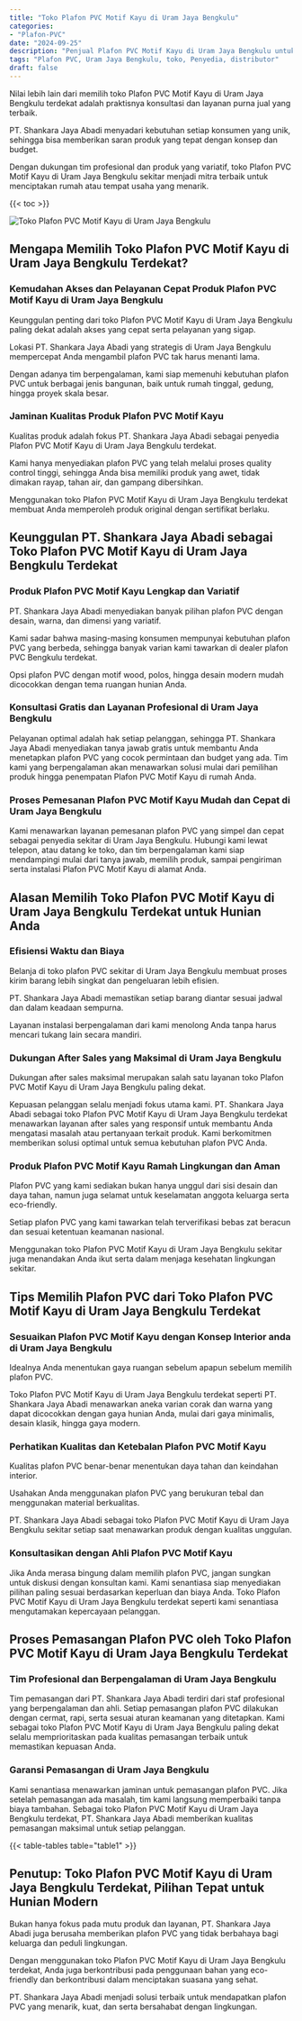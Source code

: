 ```yaml
---
title: "Toko Plafon PVC Motif Kayu di Uram Jaya Bengkulu"
categories: 
- "Plafon-PVC"
date: "2024-09-25"
description: "Penjual Plafon PVC Motif Kayu di Uram Jaya Bengkulu untuk rumah, perkantoran, dan ritel. Produk berkualitas, pilihan motif, variasi warna menarik, beserta servis instalasi dikerjakan oleh teknisi profesional serta jaminan resmi!|Layanan penyediaan Plafon PVC Motif Kayu di Uram Jaya Bengkulu bagi keperluan hunian, office, maupun ritel, beserta produk berkualitas dan pemasangan oleh tim berpengalaman dan jaminan resmi.|Alternatif Plafon PVC Motif Kayu di Uram Jaya Bengkulu yang terpercaya untuk rumah, office, dan toko, dengan produk terbaik dan pemasangan ditangani oleh teknisi profesional serta jaminan resmi.|Penjualan Plafon PVC Motif Kayu di Uram Jaya Bengkulu bagi tempat tinggal, perkantoran, dan gerai, dengan produk unggulan dan penempatan oleh tim profesional, lengkap beserta garansi resmi.}"
tags: "Plafon PVC, Uram Jaya Bengkulu, toko, Penyedia, distributor"
draft: false
---
```


Nilai lebih lain dari memilih toko Plafon PVC Motif Kayu di Uram Jaya Bengkulu terdekat adalah praktisnya konsultasi dan layanan purna jual yang terbaik.

PT. Shankara Jaya Abadi menyadari kebutuhan setiap konsumen yang unik, sehingga bisa memberikan saran produk yang tepat dengan konsep dan budget.

Dengan dukungan tim profesional dan produk yang variatif, toko Plafon PVC Motif Kayu di Uram Jaya Bengkulu sekitar menjadi mitra terbaik untuk menciptakan rumah atau tempat usaha yang menarik.

{{< toc >}}

![Toko Plafon PVC Motif Kayu di Uram Jaya Bengkulu](/images/Plafon-PVC/Toko-Plafon-PVC-Motif-Kayu-di-Uram-Jaya-Bengkulu.png)


## Mengapa Memilih Toko Plafon PVC Motif Kayu di Uram Jaya Bengkulu Terdekat?

### Kemudahan Akses dan Pelayanan Cepat Produk Plafon PVC Motif Kayu di Uram Jaya Bengkulu

Keunggulan penting dari toko Plafon PVC Motif Kayu di Uram Jaya Bengkulu paling dekat adalah akses yang cepat serta pelayanan yang sigap.

Lokasi PT. Shankara Jaya Abadi yang strategis di Uram Jaya Bengkulu mempercepat Anda mengambil plafon PVC tak harus menanti lama.

Dengan adanya tim berpengalaman, kami siap memenuhi kebutuhan plafon PVC untuk berbagai jenis bangunan, baik untuk rumah tinggal, gedung, hingga proyek skala besar.

### Jaminan Kualitas Produk Plafon PVC Motif Kayu

Kualitas produk adalah fokus PT. Shankara Jaya Abadi sebagai penyedia Plafon PVC Motif Kayu di Uram Jaya Bengkulu terdekat.

Kami hanya menyediakan plafon PVC yang telah melalui proses quality control tinggi, sehingga Anda bisa memiliki produk yang awet, tidak dimakan rayap, tahan air, dan gampang dibersihkan.

Menggunakan toko Plafon PVC Motif Kayu di Uram Jaya Bengkulu terdekat membuat Anda memperoleh produk original dengan sertifikat berlaku.

## Keunggulan PT. Shankara Jaya Abadi sebagai Toko Plafon PVC Motif Kayu di Uram Jaya Bengkulu Terdekat

### Produk Plafon PVC Motif Kayu Lengkap dan Variatif

PT. Shankara Jaya Abadi menyediakan banyak pilihan plafon PVC dengan desain, warna, dan dimensi yang variatif.

Kami sadar bahwa masing-masing konsumen mempunyai kebutuhan plafon PVC yang berbeda, sehingga banyak varian kami tawarkan di dealer plafon PVC Bengkulu terdekat.

Opsi plafon PVC dengan motif wood, polos, hingga desain modern mudah dicocokkan dengan tema ruangan hunian Anda.

### Konsultasi Gratis dan Layanan Profesional di Uram Jaya Bengkulu

Pelayanan optimal adalah hak setiap pelanggan, sehingga PT. Shankara Jaya Abadi menyediakan tanya jawab gratis untuk membantu Anda menetapkan plafon PVC yang cocok permintaan dan budget yang ada. Tim kami yang berpengalaman akan menawarkan solusi mulai dari pemilihan produk hingga penempatan Plafon PVC Motif Kayu di rumah Anda.

### Proses Pemesanan Plafon PVC Motif Kayu Mudah dan Cepat di Uram Jaya Bengkulu

Kami menawarkan layanan pemesanan plafon PVC yang simpel dan cepat sebagai penyedia sekitar di Uram Jaya Bengkulu. Hubungi kami lewat telepon, atau datang ke toko, dan tim berpengalaman kami siap mendampingi mulai dari tanya jawab, memilih produk, sampai pengiriman serta instalasi Plafon PVC Motif Kayu di alamat Anda.

## Alasan Memilih Toko Plafon PVC Motif Kayu di Uram Jaya Bengkulu Terdekat untuk Hunian Anda

### Efisiensi Waktu dan Biaya

Belanja di toko plafon PVC sekitar di Uram Jaya Bengkulu membuat proses kirim barang lebih singkat dan pengeluaran lebih efisien.

PT. Shankara Jaya Abadi memastikan setiap barang diantar sesuai jadwal dan dalam keadaan sempurna.

Layanan instalasi berpengalaman dari kami menolong Anda tanpa harus mencari tukang lain secara mandiri.

### Dukungan After Sales yang Maksimal di Uram Jaya Bengkulu

Dukungan after sales maksimal merupakan salah satu layanan toko Plafon PVC Motif Kayu di Uram Jaya Bengkulu paling dekat.

Kepuasan pelanggan selalu menjadi fokus utama kami. PT. Shankara Jaya Abadi sebagai toko Plafon PVC Motif Kayu di Uram Jaya Bengkulu terdekat menawarkan layanan after sales yang responsif untuk membantu Anda mengatasi masalah atau pertanyaan terkait produk. Kami berkomitmen memberikan solusi optimal untuk semua kebutuhan plafon PVC Anda.

### Produk Plafon PVC Motif Kayu Ramah Lingkungan dan Aman

Plafon PVC yang kami sediakan bukan hanya unggul dari sisi desain dan daya tahan, namun juga selamat untuk keselamatan anggota keluarga serta eco-friendly.

Setiap plafon PVC yang kami tawarkan telah terverifikasi bebas zat beracun dan sesuai ketentuan keamanan nasional.

Menggunakan toko Plafon PVC Motif Kayu di Uram Jaya Bengkulu sekitar juga menandakan Anda ikut serta dalam menjaga kesehatan lingkungan sekitar.

## Tips Memilih Plafon PVC dari Toko Plafon PVC Motif Kayu di Uram Jaya Bengkulu Terdekat

### Sesuaikan Plafon PVC Motif Kayu dengan Konsep Interior anda di Uram Jaya Bengkulu

Idealnya Anda menentukan gaya ruangan sebelum apapun sebelum memilih plafon PVC.

Toko Plafon PVC Motif Kayu di Uram Jaya Bengkulu terdekat seperti PT. Shankara Jaya Abadi menawarkan aneka varian corak dan warna yang dapat dicocokkan dengan gaya hunian Anda, mulai dari gaya minimalis, desain klasik, hingga gaya modern.

### Perhatikan Kualitas dan Ketebalan Plafon PVC Motif Kayu

Kualitas plafon PVC benar-benar menentukan daya tahan dan keindahan interior.

Usahakan Anda menggunakan plafon PVC yang berukuran tebal dan menggunakan material berkualitas.

PT. Shankara Jaya Abadi sebagai toko Plafon PVC Motif Kayu di Uram Jaya Bengkulu sekitar setiap saat menawarkan produk dengan kualitas unggulan.

### Konsultasikan dengan Ahli Plafon PVC Motif Kayu

Jika Anda merasa bingung dalam memilih plafon PVC, jangan sungkan untuk diskusi dengan konsultan kami. Kami senantiasa siap menyediakan pilihan paling sesuai berdasarkan keperluan dan biaya Anda. Toko Plafon PVC Motif Kayu di Uram Jaya Bengkulu terdekat seperti kami senantiasa mengutamakan kepercayaan pelanggan.

## Proses Pemasangan Plafon PVC oleh Toko Plafon PVC Motif Kayu di Uram Jaya Bengkulu Terdekat

### Tim Profesional dan Berpengalaman di Uram Jaya Bengkulu

Tim pemasangan dari PT. Shankara Jaya Abadi terdiri dari staf profesional yang berpengalaman dan ahli. Setiap pemasangan plafon PVC dilakukan dengan cermat, rapi, serta sesuai aturan keamanan yang ditetapkan. Kami sebagai toko Plafon PVC Motif Kayu di Uram Jaya Bengkulu paling dekat selalu memprioritaskan pada kualitas pemasangan terbaik untuk memastikan kepuasan Anda.

### Garansi Pemasangan di Uram Jaya Bengkulu

Kami senantiasa menawarkan jaminan untuk pemasangan plafon PVC. Jika setelah pemasangan ada masalah, tim kami langsung memperbaiki tanpa biaya tambahan. Sebagai toko Plafon PVC Motif Kayu di Uram Jaya Bengkulu terdekat, PT. Shankara Jaya Abadi memberikan kualitas pemasangan maksimal untuk setiap pelanggan.

{{< table-tables table="table1" >}}

## Penutup: Toko Plafon PVC Motif Kayu di Uram Jaya Bengkulu Terdekat, Pilihan Tepat untuk Hunian Modern

Bukan hanya fokus pada mutu produk dan layanan, PT. Shankara Jaya Abadi juga berusaha memberikan plafon PVC yang tidak berbahaya bagi keluarga dan peduli lingkungan.

Dengan menggunakan toko Plafon PVC Motif Kayu di Uram Jaya Bengkulu terdekat, Anda juga berkontribusi pada penggunaan bahan yang eco-friendly dan berkontribusi dalam menciptakan suasana yang sehat.

PT. Shankara Jaya Abadi menjadi solusi terbaik untuk mendapatkan plafon PVC yang menarik, kuat, dan serta bersahabat dengan lingkungan.